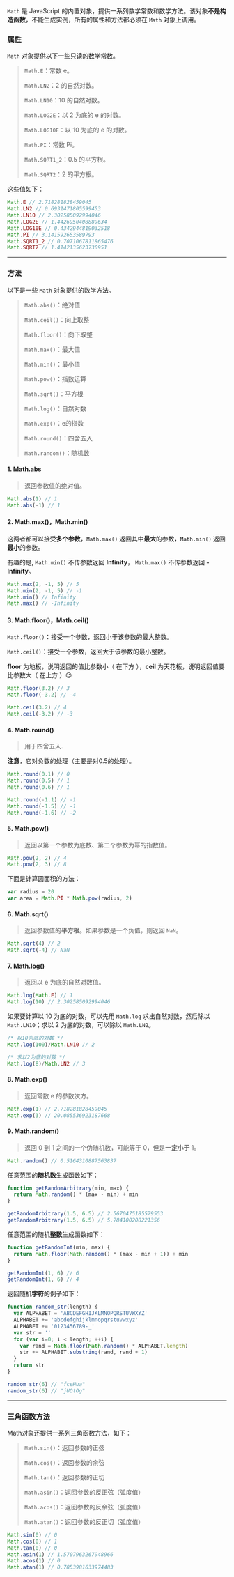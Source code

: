 `Math` 是 JavaScript 的内置对象，提供一系列数学常数和数学方法。该对象**不是构造函数**，不能生成实例，所有的属性和方法都必须在 `Math` 对象上调用。

### 属性

`Math` 对象提供以下一些只读的数学常数。

> `Math.E`：常数 e。
>
> `Math.LN2`：2 的自然对数。
>
> `Math.LN10`：10 的自然对数。
>
> `Math.LOG2E`：以 2 为底的 e 的对数。
>
> `Math.LOG10E`：以 10 为底的 e 的对数。
>
> `Math.PI`：常数 Pi。
>
> `Math.SQRT1_2`：0.5 的平方根。
>
> `Math.SQRT2`：2 的平方根。

这些值如下：

```javascript
Math.E // 2.718281828459045
Math.LN2 // 0.6931471805599453
Math.LN10 // 2.302585092994046
Math.LOG2E // 1.4426950408889634
Math.LOG10E // 0.4342944819032518
Math.PI // 3.141592653589793
Math.SQRT1_2 // 0.7071067811865476
Math.SQRT2 // 1.4142135623730951
```

---

### 方法

以下是一些 `Math` 对象提供的数学方法。

> `Math.abs()`：绝对值
>
> `Math.ceil()`：向上取整
>
> `Math.floor()`：向下取整
>
> `Math.max()`：最大值
>
> `Math.min()`：最小值
>
> `Math.pow()`：指数运算
>
> `Math.sqrt()`：平方根
>
> `Math.log()`：自然对数
>
> `Math.exp()`：e的指数
>
> `Math.round()`：四舍五入
>
> `Math.random()`：随机数

#### 1. Math.abs

> 返回参数值的绝对值。

```javascript
Math.abs(1) // 1
Math.abs(-1) // 1
```

#### 2. Math.max()，Math.min()

这两者都可以接受**多个参数**，`Math.max()` 返回其中**最大**的参数，`Math.min()` 返回**最小**的参数。

有趣的是, `Math.min()` 不传参数返回 **Infinity**， `Math.max()` 不传参数返回 **-Infinity**。

```javascript
Math.max(2, -1, 5) // 5
Math.min(2, -1, 5) // -1
Math.min() // Infinity
Math.max() // -Infinity
```

#### 3. Math.floor()，Math.ceil()

`Math.floor()`：接受一个参数，返回小于该参数的最大整数。

`Math.ceil()`：接受一个参数，返回大于该参数的最小整数。

**floor** 为地板，说明返回的值比参数小（ 在下方 ），**ceil** 为天花板，说明返回值要比参数大（ 在上方 ）😉 

```javascript
Math.floor(3.2) // 3
Math.floor(-3.2) // -4

Math.ceil(3.2) // 4
Math.ceil(-3.2) // -3
```

#### 4. Math.round()

> 用于四舍五入.

**注意**，它对负数的处理（主要是对0.5的处理）。

```javascript
Math.round(0.1) // 0
Math.round(0.5) // 1
Math.round(0.6) // 1

Math.round(-1.1) // -1
Math.round(-1.5) // -1
Math.round(-1.6) // -2
```

#### 5. Math.pow()

> 返回以第一个参数为底数、第二个参数为幂的指数值。

```javascript
Math.pow(2, 2) // 4
Math.pow(2, 3) // 8
```

下面是计算圆面积的方法：

```javascript
var radius = 20
var area = Math.PI * Math.pow(radius, 2)
```

#### 6. Math.sqrt()

> 返回参数值的**平方根**。如果参数是一个负值，则返回 `NaN`。

```javascript
Math.sqrt(4) // 2
Math.sqrt(-4) // NaN
```

#### 7. Math.log()

> 返回以 e 为底的自然对数值。

```javascript
Math.log(Math.E) // 1
Math.log(10) // 2.302585092994046
```

如果要计算以 10 为底的对数，可以先用 `Math.log` 求出自然对数，然后除以 `Math.LN10`；求以 2 为底的对数，可以除以 `Math.LN2`。

```javascript
/* 以10为底的对数 */
Math.log(100)/Math.LN10 // 2

/* 求以2为底的对数 */
Math.log(8)/Math.LN2 // 3
```

#### 8. Math.exp()

> 返回常数 e 的参数次方。

```javascript
Math.exp(1) // 2.718281828459045
Math.exp(3) // 20.085536923187668
```

#### 9. Math.random()

> 返回 0 到 1 之间的一个伪随机数，可能等于 0，但是**一定小于** 1。

```javascript
Math.random() // 0.5164310887563837
```

任意范围的**随机数**生成函数如下：

```javascript
function getRandomArbitrary(min, max) {
  return Math.random() * (max - min) + min
}

getRandomArbitrary(1.5, 6.5) // 2.5670475185579553
getRandomArbitrary(1.5, 6.5) // 5.784100208221356
```

任意范围的随机**整数**生成函数如下：

```javascript
function getRandomInt(min, max) {
  return Math.floor(Math.random() * (max - min + 1)) + min
}

getRandomInt(1, 6) // 6
getRandomInt(1, 6) // 4
```

返回随机**字符**的例子如下：

```javascript
function random_str(length) {
  var ALPHABET = 'ABCDEFGHIJKLMNOPQRSTUVWXYZ'
  ALPHABET += 'abcdefghijklmnopqrstuvwxyz'
  ALPHABET += '0123456789-_'
  var str = ''
  for (var i=0; i < length; ++i) {
    var rand = Math.floor(Math.random() * ALPHABET.length)
    str += ALPHABET.substring(rand, rand + 1)
  }
  return str
}

random_str(6) // "fceHua"
random_str(6) // "jUOtOg"
```

---

### 三角函数方法

Math对象还提供一系列三角函数方法，如下：

> `Math.sin()`：返回参数的正弦
>
> `Math.cos()`：返回参数的余弦
>
> `Math.tan()`：返回参数的正切
>
> `Math.asin()`：返回参数的反正弦（弧度值）
>
> `Math.acos()`：返回参数的反余弦（弧度值）
>
> `Math.atan()`：返回参数的反正切（弧度值）

```javascript
Math.sin(0) // 0
Math.cos(0) // 1
Math.tan(0) // 0
Math.asin(1) // 1.5707963267948966
Math.acos(1) // 0
Math.atan(1) // 0.7853981633974483
```